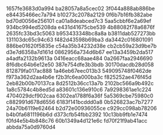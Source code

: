 1657fe3683d0a994
ba28057a8a5cec02
3f044a888ab886be
e84435466ec7a794
b10273c2078a2129
0f6b7b16fb382abe
bd70d0056e256101
ca01a8deabced7c3
5aa5cbbf6e2a69ef
934bc994ed5208da
e431d41675cbe539
4b88082f78a6876f
2635fc33bd3c5063
b953433348bc8a8a
b3811dab527273bb
131103dc65c94c63
f482d43598b69ba3
da3442c016801091
886be01620f5835e
c54a35b34232d38e
cb2cb59a23d9be7b
d3e7d6358a7d161d
0862956a734d6b67
ee13a3459b2da517
a4adfa2132b9613a
0416eacc68aae484
0a2667faa2946690
8f6dbc64b6e12e50
387e754dfe3b3bdb
30170dacdb28d058
812879fa017ac888
1a46eb67eec013b3
549095748f0462de
f973a362d2aa4b6e
f2b3fc6ea000ba3c
f825252ae476f45d
2eb82b00b70137ca
8d2512b36cc13a7b
2102bc566a9b492c
1a8c5784c4b8ed5d
a83601c136e910c6
7a9298361ae1c224
4704029dcf902caa
6302ea1788f6a36f
5a5369cbe75980c0
c882991d678d6556
6183f141bcddd0a8
0b526823ac7b7277
24a70b6119e62464
b2d72e00936055ce
c929cc098ab78206
b4b0fa6811196b6d
d373cfb54fbb2392
10c13bb9fb1e7474
f0fd4e5b4b848c76
60b1349a4d121e6c
fd70f21f9ab41acc
abbda75a0d9760d4
